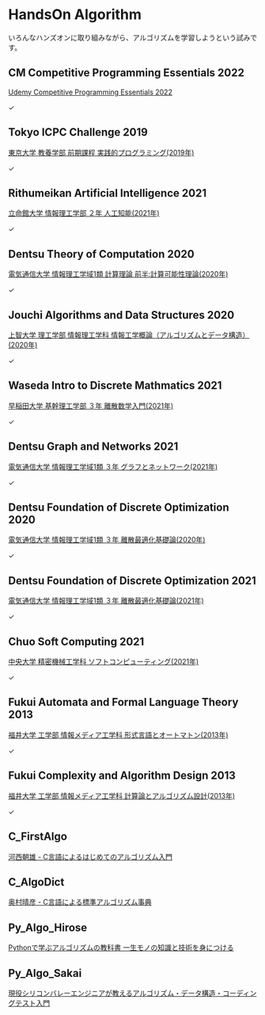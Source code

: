 # HandsOn Algorithm

いろんなハンズオンに取り組みながら、アルゴリズムを学習しようという試みです。  


## CM Competitive Programming Essentials 2022

[Udemy Competitive Programming Essentials 2022](./CM_CP_Essentials_2022/)  

✓  


## Tokyo ICPC Challenge 2019

[東京大学 教養学部 前期課程 実践的プログラミング(2019年)](./TOK_ICPC_2019/)  

✓  


## Rithumeikan Artificial Intelligence 2021

[立命館大学 情報理工学部 ２年 人工知能(2021年)](./RMK_AI/)  

✓  


## Dentsu Theory of Computation 2020

[電気通信大学 情報理工学域1類 計算理論 前半:計算可能性理論(2020年)](./DNT_Comp_2020/)  

✓  


## Jouchi Algorithms and Data Structures 2020

[上智大学 理工学部 情報理工学科 情報工学概論（アルゴリズムとデータ構造）(2020年)](./JUC_Data_Alog_2020/)  

✓  


## Waseda Intro to Discrete Mathmatics 2021

[早稲田大学 基幹理工学部 ３年 離散数学入門(2021年)](./WSD_Disc_Math_2021/)  

✓  


## Dentsu Graph and Networks 2021

[電気通信大学 情報理工学域1類 ３年 グラフとネットワーク(2021年)](./DNT_Graph_Net_2021/)  

✓  


## Dentsu Foundation of Discrete Optimization 2020

[電気通信大学 情報理工学域1類 ３年 離散最適化基礎論(2020年)](./DNT_Disc_Opt_2020/)  

✓  


## Dentsu Foundation of Discrete Optimization 2021

[電気通信大学 情報理工学域1類 ３年 離散最適化基礎論(2021年)](./DNT_Disc_Opt_2021/)  

✓  


## Chuo Soft Computing 2021

[中央大学 精密機械工学科 ソフトコンピューティング(2021年)](./CHU_Soft_Comp_2021/)  

✓  


## Fukui Automata and Formal Language Theory 2013  

[福井大学 工学部 情報メディア工学科 形式言語とオートマトン(2013年)](./FKI_Automata_2013/)  

✓  


## Fukui Complexity and Algorithm Design 2013  

[福井大学 工学部 情報メディア工学科 計算論とアルゴリズム設計(2013年)](./FKI_Algorithm_2013/)  

✓  


## C_FirstAlgo

[河西朝雄 - C言語によるはじめてのアルゴリズム入門](./C_FirstAlgo/)  


## C_AlgoDict

[奥村晴彦 - C言語による標準アルゴリズム事典](./C_AlgoDict/)  


## Py_Algo_Hirose

[Pythonで学ぶアルゴリズムの教科書 一生モノの知識と技術を身につける](./Py_Algo_Hirose/)  


## Py_Algo_Sakai

[現役シリコンバレーエンジニアが教えるアルゴリズム・データ構造・コーディングテスト入門](./Py_Algo_Sakai/)  

